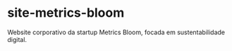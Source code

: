 # site-metrics-bloom
Website corporativo da startup Metrics Bloom, focada em sustentabilidade digital.
